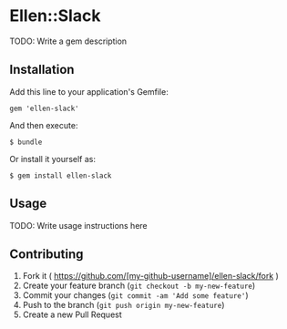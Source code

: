 # Ellen::Slack

TODO: Write a gem description

## Installation

Add this line to your application's Gemfile:

    gem 'ellen-slack'

And then execute:

    $ bundle

Or install it yourself as:

    $ gem install ellen-slack

## Usage

TODO: Write usage instructions here

## Contributing

1. Fork it ( https://github.com/[my-github-username]/ellen-slack/fork )
2. Create your feature branch (`git checkout -b my-new-feature`)
3. Commit your changes (`git commit -am 'Add some feature'`)
4. Push to the branch (`git push origin my-new-feature`)
5. Create a new Pull Request
